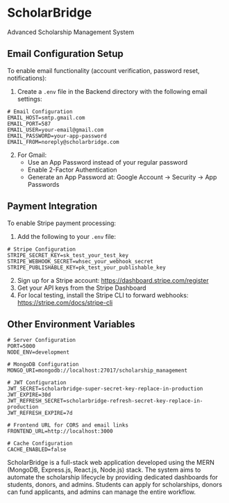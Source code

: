 # ScholarBridge

Advanced Scholarship Management System

## Email Configuration Setup

To enable email functionality (account verification, password reset, notifications):

1. Create a `.env` file in the Backend directory with the following email settings:
```
# Email Configuration
EMAIL_HOST=smtp.gmail.com
EMAIL_PORT=587
EMAIL_USER=your-email@gmail.com
EMAIL_PASSWORD=your-app-password
EMAIL_FROM=noreply@scholarbridge.com
```

2. For Gmail:
   - Use an App Password instead of your regular password
   - Enable 2-Factor Authentication
   - Generate an App Password at: Google Account → Security → App Passwords

## Payment Integration

To enable Stripe payment processing:

1. Add the following to your `.env` file:
```
# Stripe Configuration
STRIPE_SECRET_KEY=sk_test_your_test_key
STRIPE_WEBHOOK_SECRET=whsec_your_webhook_secret
STRIPE_PUBLISHABLE_KEY=pk_test_your_publishable_key
```

2. Sign up for a Stripe account: https://dashboard.stripe.com/register
3. Get your API keys from the Stripe Dashboard
4. For local testing, install the Stripe CLI to forward webhooks: https://stripe.com/docs/stripe-cli

## Other Environment Variables

```
# Server Configuration
PORT=5000
NODE_ENV=development

# MongoDB Configuration
MONGO_URI=mongodb://localhost:27017/scholarship_management

# JWT Configuration
JWT_SECRET=scholarbridge-super-secret-key-replace-in-production
JWT_EXPIRE=30d
JWT_REFRESH_SECRET=scholarbridge-refresh-secret-key-replace-in-production
JWT_REFRESH_EXPIRE=7d

# Frontend URL for CORS and email links
FRONTEND_URL=http://localhost:3000

# Cache Configuration
CACHE_ENABLED=false
```

ScholarBridge is a full-stack web application developed using the MERN (MongoDB, Express.js, React.js, Node.js) stack. The system aims to automate the scholarship lifecycle by providing dedicated dashboards for students, donors, and admins. Students can apply for scholarships, donors can fund applicants, and admins can manage the entire workflow.
